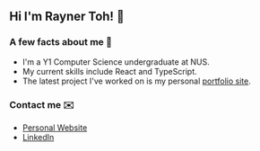 ## Hi I'm Rayner Toh! 👋 

### A few facts about me 👾
- I'm a Y1 Computer Science undergraduate at NUS.
- My current skills include React and TypeScript.
- The latest project I've worked on is my personal [portfolio site](https://www.raynertoh.dev/).

### Contact me ✉️

- [Personal Website](https://www.raynertoh.dev/)
- [LinkedIn](https://www.linkedin.com/in/raynertoh/)

<!--
**raynertjx/raynertjx** is a ✨ _special_ ✨ repository because its `README.md` (this file) appears on your GitHub profile.

Here are some ideas to get you started:


